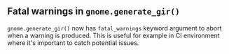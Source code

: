 ## Fatal warnings in `gnome.generate_gir()`

`gnome.generate_gir()` now has `fatal_warnings` keyword argument to abort when
a warning is produced. This is useful for example in CI environment where it's
important to catch potential issues.
